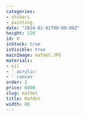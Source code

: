 ```yaml
---
categories:
- shibari
- painting
date: "2024-01-01T00:00:00Z"
height: 120
id: 0
inStock: true
isVisible: true
mainImage: mafdet.JPG
materials:
- oil
- ' acrylic'
- ' canvas'
order: 2
price: 6000
slug: mafdet
title: Mafdet
width: 80
---
```


